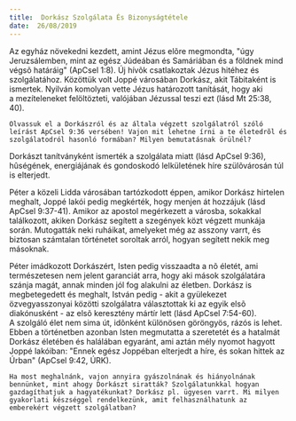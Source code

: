 ```yaml
---
title:  Dorkász Szolgálata És Bizonyságtétele
date:  26/08/2019
---
```


Az egyház növekedni kezdett, amint Jézus elõre megmondta, "úgy Jeruzsálemben, mint az egész Júdeában és Samáriában és a földnek mind végsõ határáig" (ApCsel 1:8). Új hívõk csatlakoztak Jézus hitéhez és szolgálatához. Közöttük volt Joppé városában Dorkász, akit Tábitaként is ismertek. Nyilván komolyan vette Jézus határozott tanítását, hogy aki a mezíteleneket felöltözteti, valójában Jézussal teszi ezt (lásd Mt 25:38, 40).

`Olvassuk el a Dorkászról és az általa végzett szolgálatról szóló leírást ApCsel 9:36 versében! Vajon mit lehetne írni a te életedrõl és szolgálatodról hasonló formában? Milyen bemutatásnak örülnél?`

Dorkászt tanítványként ismerték a szolgálata miatt (lásd ApCsel 9:36), hûségének, energiájának és gondoskodó lelkületének híre szülõvárosán túl is elterjedt.

Péter a közeli Lidda városában tartózkodott éppen, amikor Dorkász hirtelen meghalt, Joppé lakói pedig megkérték, hogy menjen át hozzájuk (lásd ApCsel 9:37-41). Amikor az apostol megérkezett a városba, sokakkal találkozott, akiken Dorkász segített a szegények közt végzett munkája során. Mutogatták neki ruháikat, amelyeket még az asszony varrt, és biztosan számtalan történetet soroltak arról, hogyan segített nekik meg másoknak.

Péter imádkozott Dorkászért, Isten pedig visszaadta a nõ életét, ami természetesen nem jelent garanciát arra, hogy aki mások szolgálatára szánja magát, annak minden jól fog alakulni az életben. Dorkász is megbetegedett és meghalt, István pedig - akit a gyülekezet özvegyasszonyai közötti szolgálatra választottak ki az egyik elsõ diakónusként - az elsõ keresztény mártír lett (lásd ApCsel 7:54-60). A szolgáló élet nem sima út, idõnként különösen göröngyös, rázós is lehet. Ebben a történetben azonban Isten megmutatta a szeretetét és a hatalmát Dorkász életében és halálában egyaránt, ami aztán mély nyomot hagyott Joppé lakóiban: "Ennek egész Joppéban elterjedt a híre, és sokan hittek az Úrban" (ApCsel 9:42, ÚRK).

`Ha most meghalnánk, vajon annyira gyászolnának és hiányolnának bennünket, mint ahogy Dorkászt siratták? Szolgálatunkkal hogyan gazdagíthatjuk a hagyatékunkat? Dorkász pl. ügyesen varrt. Mi milyen gyakorlati készséggel rendelkezünk, amit felhasználhatunk az emberekért végzett szolgálatban?`